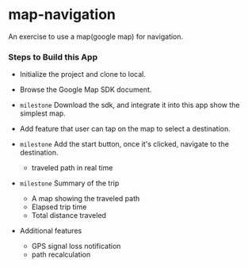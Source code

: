 # map-navigation
An exercise to use a map(google map) for navigation. 


### Steps to Build this App
- Initialize the project and clone to local.
- Browse the Google Map SDK document.
- `milestone` Download the sdk, and integrate it into this app show the simplest map. 
- Add feature that user can tap on the map to select a destination.
- `milestone` Add the start button, once it's clicked, navigate to the destination. 
    - traveled path in real time
- `milestone` Summary of the trip
    - A map showing the traveled path
    - Elapsed trip time
    - Total distance traveled

- Additional features
    - GPS signal loss notification
    - path recalculation
